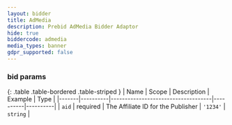 ```yaml
---
layout: bidder
title: AdMedia
description: Prebid AdMedia Bidder Adaptor
hide: true
biddercode: admedia
media_types: banner
gdpr_supported: false
---
```



### bid params

{: .table .table-bordered .table-striped }
| Name  | Scope    | Description                        | Example  | Type     |
|-------|----------|------------------------------------|----------|----------|
| `aid` | required | The Affiliate ID for the Publisher | `'1234'` | `string` |
